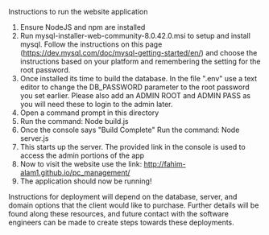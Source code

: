Instructions to run the website application

1. Ensure NodeJS and npm are installed
2. Run mysql-installer-web-community-8.0.42.0.msi to setup and install mysql.  Follow the instructions on this page (https://dev.mysql.com/doc/mysql-getting-started/en/)
      and choose the instructions based on your platform and remembering the setting for the root password. 
3. Once installed its time to build the database.  In the file ".env" use a text editor to change the DB_PASSWORD parameter to the root password you set earlier. Please also add an ADMIN ROOT and ADMIN PASS as you will need these to login to the admin later. 
4. Open a command prompt in this directory
5. Run the command: Node build.js
6. Once the console says "Build Complete" Run the command: Node server.js
7. This starts up the server. The provided link in the console is used to access the admin portions of the app
8. Now to visit the website use the link: http://fahim-alam1.github.io/pc_management/
9. The application should now be running!


Instructions for deployment will depend on the database, server, and domain options that the client would like to purchase.  Further details will be found along these resources,
and future contact with the software engineers can be made to create steps towards these deployments.  

